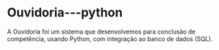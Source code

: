 # Ouvidoria---python
A Ouvidoria foi um sistema que desenvolvemos para conclusão de competência, usando Python, com integração ao banco de dados (SQL). 
